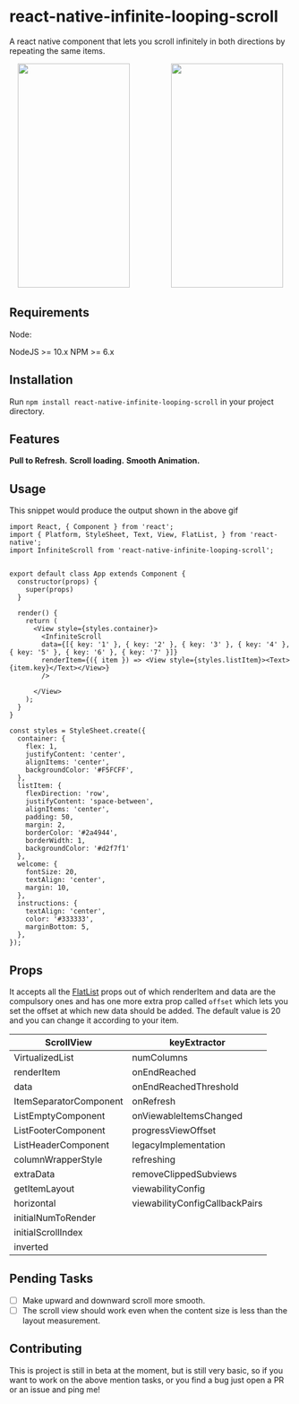 # react-native-infinite-looping-scroll

A react native component that lets you scroll infinitely in both directions by repeating the same items.

<p align="center">
<img src="https://drive.google.com/uc?id=1Uy7QNttuQ_f45U2oan4MWBivae4Xsj2S" width="200" height="400">
&nbsp;&nbsp;&nbsp;&nbsp;&nbsp;&nbsp;&nbsp;&nbsp;&nbsp;&nbsp;&nbsp;&nbsp;&nbsp;&nbsp;&nbsp;&nbsp;&nbsp;
<img src="https://drive.google.com/uc?id=1re6VhBZ8NZIsPYvN5DMhgveA7ei87N9U" width="200" height="400">
</p>

## Requirements 

Node:

NodeJS >= 10.x
NPM >= 6.x

## Installation

Run `npm install react-native-infinite-looping-scroll` in your project directory.

## Features 

**Pull to Refresh.**
**Scroll loading.**
**Smooth Animation.**

## Usage

This snippet would produce the output shown in the above gif

```
import React, { Component } from 'react';
import { Platform, StyleSheet, Text, View, FlatList, } from 'react-native';
import InfiniteScroll from 'react-native-infinite-looping-scroll';


export default class App extends Component {
  constructor(props) {
    super(props)
  }
 
  render() {
    return (
      <View style={styles.container}>
        <InfiniteScroll
        data={[{ key: '1' }, { key: '2' }, { key: '3' }, { key: '4' }, { key: '5' }, { key: '6' }, { key: '7' }]}
        renderItem={({ item }) => <View style={styles.listItem}><Text>{item.key}</Text></View>}
        />
        
      </View>
    );
  }
}

const styles = StyleSheet.create({
  container: {
    flex: 1,
    justifyContent: 'center',
    alignItems: 'center',
    backgroundColor: '#F5FCFF',
  },
  listItem: {
    flexDirection: 'row',
    justifyContent: 'space-between',
    alignItems: 'center',
    padding: 50,
    margin: 2,
    borderColor: '#2a4944',
    borderWidth: 1,
    backgroundColor: '#d2f7f1'
  },
  welcome: {
    fontSize: 20,
    textAlign: 'center',
    margin: 10,
  },
  instructions: {
    textAlign: 'center',
    color: '#333333',
    marginBottom: 5,
  },
});

```

## Props

It accepts all the [FlatList](https://facebook.github.io/react-native/docs/flatlist.html) props out of which renderItem and data are the compulsory ones and has one more extra prop called `offset` which lets you set the offset at which new data should be added. The default value is 20 and you can change it according to your item.

| ScrollView             | keyExtractor                   |
|------------------------|--------------------------------|
| VirtualizedList        | numColumns                     |
| renderItem             | onEndReached                   |
| data                   | onEndReachedThreshold          |
| ItemSeparatorComponent | onRefresh                      |
| ListEmptyComponent     | onViewableItemsChanged         |
| ListFooterComponent    | progressViewOffset             |
| ListHeaderComponent    | legacyImplementation           |
| columnWrapperStyle     | refreshing                     |
| extraData              | removeClippedSubviews          |
| getItemLayout          | viewabilityConfig              |
| horizontal             | viewabilityConfigCallbackPairs |
| initialNumToRender     |                                |
| initialScrollIndex     |                                |
| inverted               |                                |

## Pending Tasks

- [ ] Make upward and downward scroll more smooth.
- [ ] The scroll view should work even when the content size is less than the layout measurement.

## Contributing

This is project is still in beta at the moment, but is still very basic, so if you want to work on the above mention tasks, or you find a bug just open a PR or an issue and ping me!
